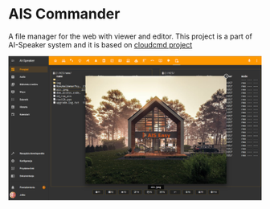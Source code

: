 # AIS Commander 

A file manager for the web with viewer and editor. This project is a part of AI-Speaker system and it is based on [cloudcmd project](https://github.com/coderaiser/cloudcmd)

![AIS Commander](https://raw.githubusercontent.com/sviete/AIS-webcmd/master/img/screen/view.png)
